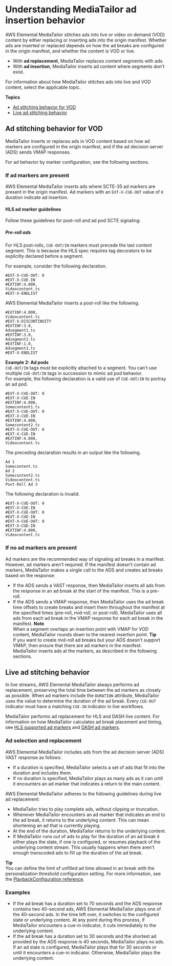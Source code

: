 # Understanding MediaTailor ad insertion behavior<a name="ad-behavior"></a>

AWS Elemental MediaTailor stitches ads into live or video on demand \(VOD\) content by either replacing or inserting ads into the origin manifest\. Whether ads are inserted or replaced depends on how the ad breaks are configured in the origin manifest, and whether the content is VOD or live\.
+ With **ad replacement**, MediaTailor replaces content segments with ads\. 
+ With **ad insertion**, MediaTailor inserts ad content where segments don't exist\.

For information about how MediaTailor stitches ads into live and VOD content, select the applicable topic\.

**Topics**
+ [Ad stitching behavior for VOD](#ad-behavior-vod)
+ [Live ad stitching behavior](#ad-behavior-live)

## Ad stitching behavior for VOD<a name="ad-behavior-vod"></a>

MediaTailor inserts or replaces ads in VOD content based on how ad markers are configured in the origin manifest, and if the ad decision server \(ADS\) sends VMAP responses\.

For ad behavior by marker configuration, see the following sections\.

### If ad markers are present<a name="markers-present"></a>

AWS Elemental MediaTailor inserts ads where SCTE\-35 ad markers are present in the origin manifest\. Ad markers with an `EXT-X-CUE-OUT` value of `0` duration indicate ad insertion\. 

#### HLS ad marker guidelines<a name="markers-present-hls"></a>

 Follow these guidelines for post\-roll and ad pod SCTE signaling: 

##### Pre\-roll ads<a name="post-roll-ad-markers"></a>

For HLS post\-rolls, `CUE-OUT/IN` markers must precede the last content segment\. This is because the HLS spec requires tag decorators to be explicitly declared before a segment\. 

For example, consider the following declaration\. 

```
#EXT-X-CUE-OUT: 0
#EXT-X-CUE-IN
#EXTINF:4.000,
Videocontent.ts
#EXT-X-ENDLIST
```

AWS Elemental MediaTailor inserts a post\-roll like the following\.

```
#EXTINF:4.000,
Videocontent.ts
#EXT-X-DISCONTINUITY
#EXTINF:3.0,
Adsegment1.ts
#EXTINF:3.0,
Adsegment2.ts
#EXTINF:1.0,
Adsegment3.ts
#EXT-X-ENDLIST
```

**Example 2: Ad pods**  
 `CUE-OUT/IN` tags must be explicitly attached to a segment\. You can't use multiple `CUE-OUT/IN` tags in succession to mimic ad pod behavior\.  
For example, the following declaration is a valid use of `CUE-OUT/IN` to portray an ad pod\.  

```
#EXT-X-CUE-OUT: 0
#EXT-X-CUE-IN
#EXTINF:4.000,
Somecontent1.ts
#EXT-X-CUE-OUT: 0
#EXT-X-CUE-IN
#EXTINF:4.000,
Somecontent2.ts
#EXT-X-CUE-OUT: 0
#EXT-X-CUE-IN
#EXTINF:4.000,
Videocontent.ts
```
The preceding declaration results in an output like the following\.   

```
Ad 1
Somecontent.ts
Ad 2
Somecontent2.ts
Videocontent.ts
Post-Roll Ad 3
```
The following declaration is invalid\.  

```
#EXT-X-CUE-OUT: 0
#EXT-X-CUE-IN
#EXT-X-CUE-OUT: 0
#EXT-X-CUE-IN
#EXT-X-CUE-OUT: 0
#EXT-X-CUE-IN
#EXTINF:4.000,
Videocontent.ts
```

### If no ad markers are present<a name="no-markers"></a>

Ad markers are the recommended way of signaling ad breaks in a manifest\. However, ad markers aren't required\. If the manifest doesn't contain ad markers, MediaTailor makes a single call to the ADS and creates ad breaks based on the response:
+ If the ADS sends a VAST response, then MediaTailor inserts all ads from the response in an ad break at the start of the manifest\. This is a pre\-roll\.
+ If the ADS sends a VMAP response, then MediaTailor uses the ad break time offsets to create breaks and insert them throughout the manifest at the specified times \(pre\-roll, mid\-roll, or post\-roll\)\. MediaTailor uses all ads from each ad break in the VMAP response for each ad break in the manifest\. 
**Note**  
When a segment overlaps an insertion point with VMAP for VOD content, MediaTailor rounds down to the nearest insertion point\. 
**Tip**  
If you want to create mid\-roll ad breaks but your ADS doesn't support VMAP, then ensure that there are ad markers in the manifest\. MediaTailor inserts ads at the markers, as described in the following sections\.

## Live ad stitching behavior<a name="ad-behavior-live"></a>

In live streams, AWS Elemental MediaTailor always performs ad replacement, preserving the total time between the ad markers as closely as possible\. When ad markers include the `DURATION` attribute, MediaTailor uses the value to determine the duration of the ad break\. Every `CUE-OUT` indicator must have a matching `CUE-IN` indicator in live workflows\. 

MediaTailor performs ad replacement for HLS and DASH live content\. For information on how MediaTailor calculates ad break placement and timing, see [HLS supported ad markers](hls-ad-markers.md) and [DASH ad markers](dash-ad-markers.md)\. 

### Ad selection and replacement<a name="ad-behavior-live-ad-selection"></a>

AWS Elemental MediaTailor includes ads from the ad decision server \(ADS\) VAST response as follows: 
+ If a duration is specified, MediaTailor selects a set of ads that fit into the duration and includes them\. 
+ If no duration is specified, MediaTailor plays as many ads as it can until it encounters an ad marker that indicates a return to the main content\.

AWS Elemental MediaTailor adheres to the following guidelines during live ad replacement: 
+ MediaTailor tries to play complete ads, without clipping or truncation\.
+ Whenever MediaTailor encounters an ad marker that indicates an end to the ad break, it returns to the underlying content\. This can mean shortening an ad that is currently playing\. 
+ At the end of the duration, MediaTailor returns to the underlying content\.
+ If MediaTailor runs out of ads to play for the duration of an ad break it either plays the slate, if one is configured, or resumes playback of the underlying content stream\. This usually happens when there aren't enough transcoded ads to fill up the duration of the ad break\. 

  
**Tip**  
You can define the limit of unfilled ad time allowed in an break with the personalization threshold configuration setting\. For more information, see the [PlaybackConfiguration reference](https://docs.aws.amazon.com/mediatailor/latest/apireference/playbackconfiguration.html#playbackconfiguration-prop-putplaybackconfigurationrequest-personalizationthresholdseconds)\.

### Examples<a name="ad-behavior-live-examples"></a>
+ If the ad break has a duration set to 70 seconds and the ADS response contains two 40\-second ads, AWS Elemental MediaTailor plays one of the 40\-second ads\. In the time left over, it switches to the configured slate or underlying content\. At any point during this process, if MediaTailor encounters a cue\-in indicator, it cuts immediately to the underlying content\. 
+ If the ad break has a duration set to 30 seconds and the shortest ad provided by the ADS response is 40 seconds, MediaTailor plays no ads\. If an ad slate is configured, MediaTailor plays that for 30 seconds or until it encounters a cue\-in indicator\. Otherwise, MediaTailor plays the underlying content\.
